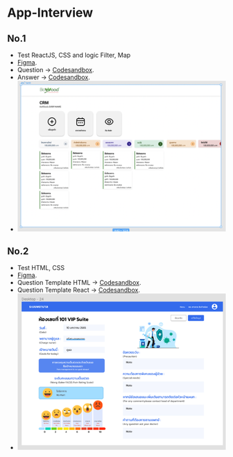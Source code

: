 # App-Interview

## No.1 
 - Test ReactJS, CSS and logic Filter, Map
 - [Figma](https://www.figma.com/file/dVXPBJR754abxna3Q4zGxa/Untitled?node-id=0%3A1).
 - Question -> [Codesandbox](https://codesandbox.io/s/app-interview-css-and-logic-xhkkx).
 - Answer -> [Codesandbox](https://codesandbox.io/s/answer-app-interview-no1-3scfe).
 - ![image1](./no1.png)

## No.2
 - Test HTML, CSS
 - [Figma](https://www.figma.com/file/ggOj7OOQbFXLGV4ZaJwTlK/Workshop-Training?node-id=0%3A1).
 - Question Template HTML -> [Codesandbox](https://codesandbox.io/s/question-app-interview-no2-2c6ku).
 - Question Template React -> [Codesandbox](https://codesandbox.io/s/question-app-interview-no2-n42lc).
 - ![image2](./no2.png)
